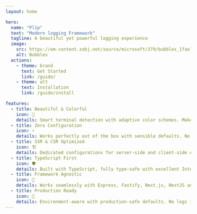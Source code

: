 ```yaml
---
layout: home

hero:
  name: "Plip"
  text: "Modern logging Framework"
  tagline: A beautiful yet powerful logging experience
  image:
    src: https://em-content.zobj.net/source/microsoft/379/bubbles_1fae7.png
    alt: Bubbles
  actions:
    - theme: brand
      text: Get Started
      link: /guide/
    - theme: alt
      text: Installation
      link: /guide/install

features:
  - title: Beautiful & Colorful
    icon: 🌈
    details: Smart terminal detection with adaptive color schemes. Makes logs beautiful and easy to read.
  - title: Zero Configuration
    icon: ⚡
    details: Works perfectly out of the box with sensible defaults. No setup required to get started.
  - title: SSR & CSR Optimized
    icon: 🏗️
    details: Dedicated configurations for server-side and client-side environments with rich visual features.
  - title: TypeScript First
    icon: 🛡️
    details: Built with TypeScript, fully type-safe with excellent IntelliSense support.
  - title: Framework Agnostic
    icon: 🔧
    details: Works seamlessly with Express, Fastify, Next.js, NestJS and any Node.js application.
  - title: Production Ready
    icon: 🚀
    details: Environment-aware with production-safe defaults. No logs in production unless explicitly enabled.
---
```

